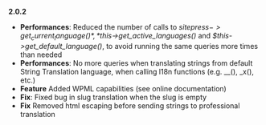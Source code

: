 **2.0.2**

* **Performances**: Reduced the number of calls to *$sitepress->get_current_language()*, *$this->get_active_languages()* and *$this->get_default_language()*, to avoid running the same queries more times than needed
* **Performances**: No more queries when translating strings from default String Translation language, when calling l18n functions (e.g. __(), _x(), etc.)
* **Feature** Added WPML capabilities (see online documentation)
* **Fix**: Fixed bug in slug translation when the slug is empty
* **Fix** Removed html escaping before sending strings to professional translation
